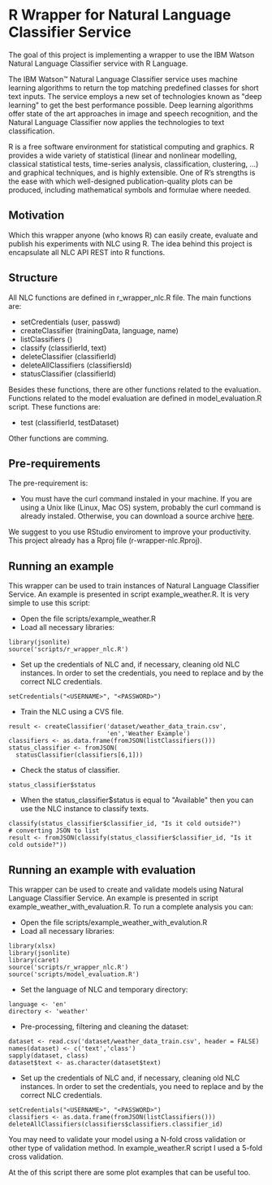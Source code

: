R Wrapper for Natural Language Classifier Service
=================================================

The goal of this project is implementing a wrapper to use the IBM Watson Natural Language Classifier service with R Language.

The IBM Watson™ Natural Language Classifier service uses machine learning algorithms to return the top matching predefined classes for short text inputs. The service employs a new set of technologies known as "deep learning" to get the best performance possible. Deep learning algorithms offer state of the art approaches in image and speech recognition, and the Natural Language Classifier now applies the technologies to text classification.

R is a free software environment for statistical computing and graphics. R provides a wide variety of statistical (linear and nonlinear modelling, classical statistical tests, time-series analysis, classification, clustering, …) and graphical techniques, and is highly extensible. One of R’s strengths is the ease with which well-designed publication-quality plots can be produced, including mathematical symbols and formulae where needed. 

Motivation
----------

Which this wrapper anyone (who knows R) can easily create, evaluate and publish his experiments with NLC using R. The idea behind this project is encapsulate all NLC API REST into R functions. 

Structure
---------

All NLC functions are defined in r_wrapper_nlc.R file. The main functions are:

* setCredentials (user, passwd)
* createClassifier (trainingData, language, name)
* listClassifiers ()
* classify (classifierId, text)
* deleteClassifier (classifierId)
* deleteAllClassifiers (classifiersId)
* statusClassifier (classifierId)

Besides these functions, there are other functions related to the evaluation. Functions related to the model evaluation are defined in model_evaluation.R script. These functions are:

* test (classifierId, testDataset)

Other functions are comming.

Pre-requirements
----------------

The pre-requirement is:

* You must have the curl command instaled in your machine. If you are using a Unix like (Linux, Mac OS) system, probably the curl command is already instaled. Otherwise, you can download a source archive [here](http://curl.haxx.se/download.html).

We suggest to you use RStudio enviroment to improve your productivity. This project already has a Rproj file (r-wrapper-nlc.Rproj).

Running an example
------------------

This wrapper can be used to train instances of Natural Language Classifier Service. An example is presented
in script example_weather.R. It is very simple to use this script:

* Open the file scripts/example_weather.R
* Load all necessary libraries:

````
library(jsonlite)
source('scripts/r_wrapper_nlc.R')
````

* Set up the credentials of NLC and, if necessary, cleaning old NLC instances. In order to
set the credentials, you need to replace <USERNAME> and <PASSWORD> by the correct NLC 
credentials. 

````
setCredentials("<USERNAME>", "<PASSWORD>")
````

* Train the NLC using a CVS file.

````
result <- createClassifier('dataset/weather_data_train.csv',
                           'en','Weather Example')
classifiers <- as.data.frame(fromJSON(listClassifiers()))
status_classifier <- fromJSON(
  statusClassifier(classifiers[6,1]))
````

* Check the status of classifier.

````
status_classifier$status
````

* When the status_classifier$status is equal to "Available" then 
you can use the NLC instance to classify texts.

````
classify(status_classifier$classifier_id, "Is it cold outside?")
# converting JSON to list
result <- fromJSON(classify(status_classifier$classifier_id, "Is it cold outside?"))
````


Running an example with evaluation
----------------------------------

This wrapper can be used to create and validate models using Natural Language Classifier Service. An example is
presented in script example_weather_with_evaluation.R. To run a complete analysis you can:

* Open the file scripts/example_weather_with_evalution.R
* Load all necessary libraries:

````
library(xlsx)
library(jsonlite)
library(caret)
source('scripts/r_wrapper_nlc.R')
source('scripts/model_evaluation.R')
````

* Set the language of NLC and temporary directory:

````
language <- 'en'
directory <- 'weather'
````

* Pre-processing, filtering and cleaning the dataset:

````
dataset <- read.csv('dataset/weather_data_train.csv', header = FALSE)
names(dataset) <- c('text','class')
sapply(dataset, class)
dataset$text <- as.character(dataset$text)
````

* Set up the credentials of NLC and, if necessary, cleaning old NLC instances. In order to
set the credentials, you need to replace <USERNAME> and <PASSWORD> by the correct NLC 
credentials. 

````
setCredentials("<USERNAME>", "<PASSWORD>")
classifiers <- as.data.frame(fromJSON(listClassifiers()))
deleteAllClassifiers(classifiers$classifiers.classifier_id)
````

You may need to validate your model using a N-fold cross validation or other type
of validation method. In example_weather.R script I used a 5-fold cross validation. 

At the of this script there are some plot examples that can be useful too.


